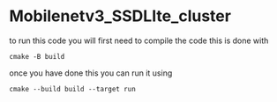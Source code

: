 # Mobilenetv3_SSDLIte_cluster

to run this code you will first need to compile the code this is done with

```
cmake -B build
```

once you have done this you can run it using       

```
cmake --build build --target run
``` 
